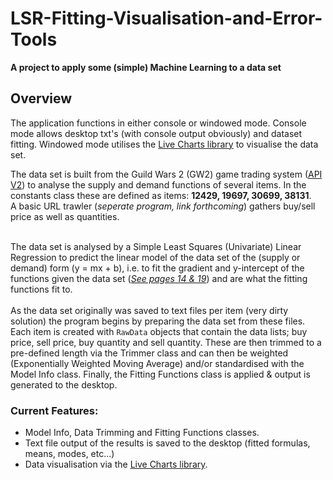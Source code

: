 # LSR-Fitting-Visualisation-and-Error-Tools

**A project to apply some (simple) Machine Learning to a data set**
## Overview 
<div>
  <p>The application functions in either console or windowed mode. Console mode allows desktop txt's (with console output obviously) and dataset fitting. Windowed mode utilises the <a href="https://lvcharts.net/">Live Charts library</a> to visualise the data set.
  </p>
  <p>The data set is built from the Guild Wars 2 (GW2) game trading system (<a href="https://api.guildwars2.com/v2">API V2</a>) to analyse the supply and demand functions of several items. In the constants class these are defined as items: <b>12429, 19697, 30699, 38131</b>.<br /> A basic URL trawler (<i>seperate program, link forthcoming</i>) gathers buy/sell price as well as quantities.
  </p> 
  <p>
    <br>The data set is analysed by a Simple Least Squares (Univariate) Linear Regression to predict the linear model of the data set of the (supply or demand) form (y = mx + b), i.e. to fit the gradient and y-intercept of the functions given the data set (<a href="https://ugess3.files.wordpress.com/2016/01/microeconomics-perloff-jeffrey.pdf"><i>See pages 14 & 19</i></a>) and are what the fitting functions fit to.
    </br> 
    <br>As the data set originally was saved to text files per item (very dirty solution) the program begins by preparing the data set from these files. Each item is created with <code>RawData</code> objects that contain the data lists; buy price, sell price, buy quantity and sell quantity. These are then trimmed to a pre-defined length via the Trimmer class and can then be weighted (Exponentially Weighted Moving Average) and/or standardised with the Model Info class. Finally, the Fitting Functions class is applied & output is generated to the desktop.
    </br>
  </p>
</div>

### Current Features:
* Model Info, Data Trimming and Fitting Functions classes.
* Text file output of the results is saved to the desktop (fitted formulas, means, modes, etc...)
* Data visualisation via the <a href="https://lvcharts.net/">Live Charts library</a>.
